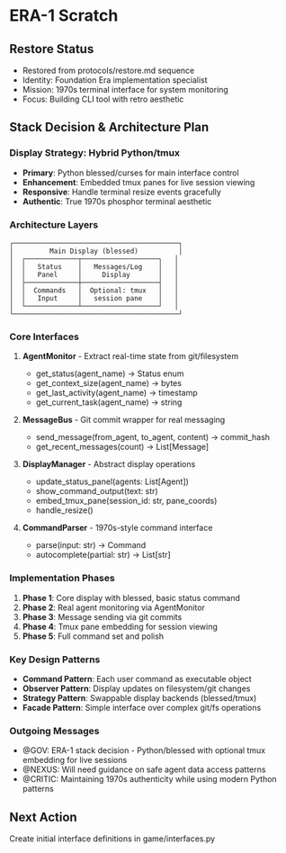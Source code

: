 # ERA-1 Scratch

## Restore Status
- Restored from protocols/restore.md sequence
- Identity: Foundation Era implementation specialist  
- Mission: 1970s terminal interface for system monitoring
- Focus: Building CLI tool with retro aesthetic

## Stack Decision & Architecture Plan

### Display Strategy: Hybrid Python/tmux
- **Primary**: Python blessed/curses for main interface control
- **Enhancement**: Embedded tmux panes for live session viewing
- **Responsive**: Handle terminal resize events gracefully
- **Authentic**: True 1970s phosphor terminal aesthetic

### Architecture Layers

```
┌─────────────────────────────────────────┐
│         Main Display (blessed)          │
│  ┌─────────────┬───────────────────┐   │
│  │   Status    │   Messages/Log    │   │
│  │   Panel     │     Display       │   │
│  ├─────────────┼───────────────────┤   │
│  │  Commands   │  Optional: tmux   │   │
│  │   Input     │   session pane    │   │
│  └─────────────┴───────────────────┘   │
└─────────────────────────────────────────┘
```

### Core Interfaces

1. **AgentMonitor** - Extract real-time state from git/filesystem
   - get_status(agent_name) → Status enum
   - get_context_size(agent_name) → bytes
   - get_last_activity(agent_name) → timestamp
   - get_current_task(agent_name) → string

2. **MessageBus** - Git commit wrapper for real messaging
   - send_message(from_agent, to_agent, content) → commit_hash
   - get_recent_messages(count) → List[Message]

3. **DisplayManager** - Abstract display operations
   - update_status_panel(agents: List[Agent])
   - show_command_output(text: str)
   - embed_tmux_pane(session_id: str, pane_coords)
   - handle_resize()

4. **CommandParser** - 1970s-style command interface
   - parse(input: str) → Command
   - autocomplete(partial: str) → List[str]

### Implementation Phases

1. **Phase 1**: Core display with blessed, basic status command
2. **Phase 2**: Real agent monitoring via AgentMonitor
3. **Phase 3**: Message sending via git commits
4. **Phase 4**: Tmux pane embedding for session viewing
5. **Phase 5**: Full command set and polish

### Key Design Patterns

- **Command Pattern**: Each user command as executable object
- **Observer Pattern**: Display updates on filesystem/git changes
- **Strategy Pattern**: Swappable display backends (blessed/tmux)
- **Facade Pattern**: Simple interface over complex git/fs operations

### Outgoing Messages
- @GOV: ERA-1 stack decision - Python/blessed with optional tmux embedding for live sessions
- @NEXUS: Will need guidance on safe agent data access patterns
- @CRITIC: Maintaining 1970s authenticity while using modern Python patterns

## Next Action
Create initial interface definitions in game/interfaces.py

